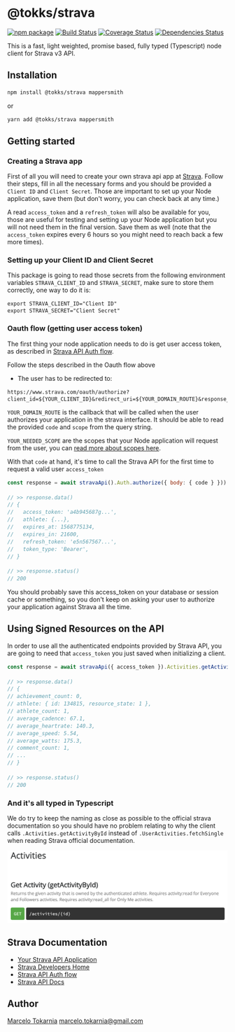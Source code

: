 # @tokks/strava

[![npm package][npm-image]][npm-url]
[![Build Status][circle-image]][circle-url]
[![Coverage Status][coveralls-image]][coveralls-url]
[![Dependencies Status][david-image]][david-url]

This is a fast, light weighted, promise based, fully typed (Typescript) node client for Strava v3 API.

## Installation

```bash
npm install @tokks/strava mappersmith
```

or

```bash
yarn add @tokks/strava mappersmith
```

## Getting started

### Creating a Strava app

First of all you will need to create your own strava api app at [Strava](https://www.strava.com/settings/api). Follow their steps, fill in all the necessary forms and you should be provided a `Client ID` and `Client Secret`. Those are important to set up your Node application, save them (but don't worry, you can check back at any time.)

A read `access_token` and a `refresh_token` will also be available for you, those are useful for testing and setting up your Node application but you will not need them in the final version. Save them as well (note that the `access_token` expires every 6 hours so you might need to reach back a few more times).

### Setting up your Client ID and Client Secret

This package is going to read those secrets from the following environment variables `STRAVA_CLIENT_ID` and `STRAVA_SECRET`, make sure to store them correctly, one way to do it is:

```
export STRAVA_CLIENT_ID="Client ID"
export STRAVA_SECRET="Client Secret"
```

### Oauth flow (getting user access token)

The first thing your node application needs to do is get user access token, as described in [Strava API Auth flow](https://developers.strava.com/docs/authentication/).

Follow the steps described in the Oauth flow above

- The user has to be redirected to:

```
https://www.strava.com/oauth/authorize?client_id=${YOUR_CLIENT_ID}&redirect_uri=${YOUR_DOMAIN_ROUTE}&response_type=code&scope=${YOUR_NEEDED_SCOPE}
```

`YOUR_DOMAIN_ROUTE` is the callback that will be called when the user authorizes your application in the strava interface. It should be able to read the provided `code` and `scope` from the query string.

`YOUR_NEEDED_SCOPE` are the scopes that your Node application will request from the user, you can [read more about scopes here](https://developers.strava.com/docs/authentication/#details-about-requesting-access).

With that `code` at hand, it's time to call the Strava API for the first time to request a valid user `access_token`

```js
const response = await stravaApi().Auth.authorize({ body: { code } }))

// >> response.data()
// {
//   access_token: 'a4b945687g...',
//   athlete: {...},
//   expires_at: 1568775134,
//   expires_in: 21600,
//   refresh_token: 'e5n567567...',
//   token_type: 'Bearer',
// }

// >> response.status()
// 200
```

You should probably save this access_token on your database or session cache or something, so you don't keep on asking your user to authorize your application against Strava all the time.

## Using Signed Resources on the API

In order to use all the authenticated endpoints provided by Strava API, you are going to need that `access_token` you just saved when initializing a client.

```js
const response = await stravaApi({ access_token }).Activities.getActivityById({ id })

// >> response.data()
// {
// achievement_count: 0,
// athlete: { id: 134815, resource_state: 1 },
// athlete_count: 1,
// average_cadence: 67.1,
// average_heartrate: 140.3,
// average_speed: 5.54,
// average_watts: 175.3,
// comment_count: 1,
// ...
// }

// >> response.status()
// 200
```

### And it's all typed in Typescript

We do try to keep the naming as close as possible to the official strava documentation so you should have no problem relating to why the client calls `.Activities.getActivityById` instead of `.UserActivities.fetchSingle` when reading Strava official documentation.

![Strava Official Docs](./docs/assets/stravaActivitiesDocs.png)

## Strava Documentation

- [Your Strava API Application](https://www.strava.com/settings/api)
- [Strava Developers Home](http://www.strava.com/developers)
- [Strava API Auth flow](https://developers.strava.com/docs/authentication/)
- [Strava API Docs](https://developers.strava.com/docs/reference/)

## Author

[Marcelo Tokarnia](https://marcelo.tokks.tech) <marcelo.tokarnia@gmail.com>

[npm-image]: https://img.shields.io/npm/v/@tokks/strava.svg
[npm-url]: http://npmjs.org/package/@tokks/strava
[circle-image]: https://img.shields.io/circleci/build/github/marcelotokarnia/strava-maps/master?style=plastic&token=28616685180a7b8823786c1e00e0f2fae8ee4172
[circle-url]: https://circleci.com/gh/marcelotokarnia/strava-maps
[david-image]: https://david-dm.org/marcelotokarnia/strava-maps/status.svg?path=packages/strava
[david-url]: https://david-dm.org/marcelotokarnia/strava-maps?path=packages%2Fstrava
[coveralls-image]: https://coveralls.io/repos/github/marcelotokarnia/strava-maps/badge.svg?branch=master
[coveralls-url]: https://coveralls.io/github/marcelotokarnia/strava-maps?branch=master
